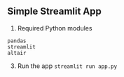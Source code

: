 ## Simple Streamlit App

1. Required Python modules 
```
pandas
streamlit
altair
   ```
3. Run the app
`streamlit run app.py`

